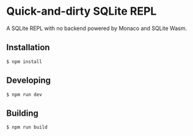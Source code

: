 # Quick-and-dirty SQLite REPL

A SQLite REPL with no backend powered by Monaco and SQLite Wasm.

## Installation

```
$ npm install
```

## Developing

```
$ npm run dev
```

## Building

```
$ npm run build
```
